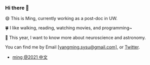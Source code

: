 ### Hi there 👋

<!--
**mingwhy/mingwhy** is a ✨ _special_ ✨ repository because its `README.md` (this file) appears on your GitHub profile.
- 🔭 I’m currently working on as a post-doc in UW
- 🌱 I’m ...
-->
:smile: This is Ming, currently working as a post-doc in UW.

:four_leaf_clover: I like walking, reading, watching movies, and programming~

🔭 This year, I want to know more about neuroscience and astronomy.


You can find me by Email [yangming.sysu@gmail.com], or [Twitter](https://twitter.com/tiramisu916).


- [ming @2021 中文](https://github.com/mingwhy/2021)
